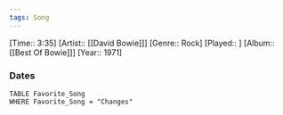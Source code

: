 ```yaml
---
tags: Song  
---
```

[Time:: 3:35]
[Artist:: [[David Bowie]]]
[Genre:: Rock]
[Played:: ]
[Album:: [[Best Of Bowie]]]
[Year:: 1971]
### Dates
````dataview
TABLE Favorite_Song
WHERE Favorite_Song = "Changes"
````